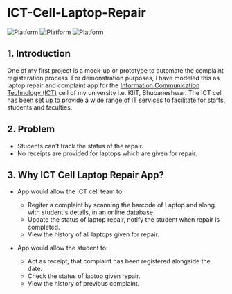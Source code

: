 # ICT-Cell-Laptop-Repair
![Platform](https://img.shields.io/badge/Client-Android-blue.svg)
![Platform](https://img.shields.io/badge/Backend-PHP-blue.svg)
![Platform](https://img.shields.io/badge/Database-MySQL-blue.svg)


## 1. Introduction
One of my first project is a mock-up or prototype to automate the complaint registeration process. For demonstration purposes, I have modeled this as laptop repair and complaint app for the [Information Communication Technology (ICT)](https://kiit.ac.in/campuslife/ict/) cell of my university i.e. KIIT, Bhubaneshwar. The ICT cell has been set up to provide a wide range of IT services to facilitate for staffs, students and faculties.

## 2. Problem
- Students can't track the status of the repair.
- No receipts are provided for laptops which are given for repair. 

## 3. Why ICT Cell Laptop Repair App?
- App would allow the ICT cell team to:
  - Regiter a complaint by scanning the barcode of Laptop and along with student's details, in an online database.
  - Update the status of laptop repair, notify the student when repair is completed.
  - View the history of all laptops given for repair.
  
- App would allow the student to:
  - Act as receipt, that complaint has been registered alongside the date.
  - Check the status of laptop given repair. 
  - View the history of previous complaint.

